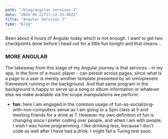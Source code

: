 ```yaml
---
path: "/blog/angular-services-3"
date: "2016-04-22T17:12:33.962Z"
title: "Angular Services 3"
type: "blog"
---
```


Been about 4 hours of Angular today which is not enough. I want to get two checkpoints done before I head out for a little fun tonight and that means...

### MORE ANGULAR
The takeaway from this stage of my Angular journey is that services - in my app, in the form of a music player - can persist across pages, since what is a page to a user is merely another template presented by an omnipresent framework running in the background. And that same program in the background is happy to serve up a song or album information or whatever else we make available via the scope manipulations we perform.

* **fun:** here I am engaged in the common usage of fun-as-socializing-with-non-computers sense as I am going to a Spin class at 5 and meeting friends for a drink at 7. However my own definition of fun is changing since I prefer coding over people, and when I am with people, I wish I was home programming. I like drinking less, because I don't code as well after I have had a drink. I might fail a Turing test soon.
